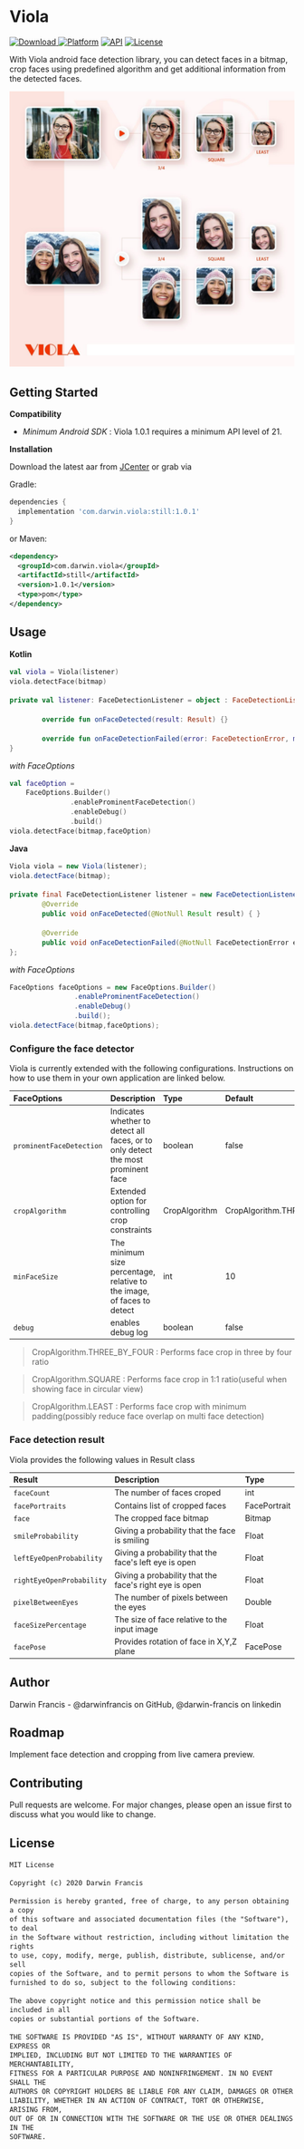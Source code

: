 # Viola
[ ![Download](https://api.bintray.com/packages/darwinfrancis/Viola/com.darwin.viola.still/images/download.svg) ](https://bintray.com/darwinfrancis/Viola/com.darwin.viola.still/_latestVersion)
[![Platform](https://img.shields.io/badge/platform-android-green.svg)](http://developer.android.com/index.html)
[![API](https://img.shields.io/badge/API-21+-brightgreen.svg?style=flat)](https://android-arsenal.com/api?level=15)
[![License](https://img.shields.io/badge/License-MIT-blue.svg?style=flat)](https://github.com/darwinfrancis/face-perception/blob/master/LICENSE.txt)


With Viola android face detection library, you can detect faces in a bitmap, crop faces using predefined algorithm and get additional information from the detected faces.

![ScreenShot](screenshot/screen_viola_1.jpg)

## Getting Started
**Compatibility**
 * *Minimum Android SDK* : Viola 1.0.1 requires a minimum API level of 21.

**Installation**

Download the latest aar from [JCenter](https://bintray.com/darwinfrancis/Viola/download_file?file_path=com%2Fdarwin%2Fviola%2Fstill%2F1.0.1%2Fstill-1.0.1.aar) or grab via

Gradle:
```gradle
dependencies {
  implementation 'com.darwin.viola:still:1.0.1'
}
```

or Maven:

```xml
<dependency>
  <groupId>com.darwin.viola</groupId>
  <artifactId>still</artifactId>
  <version>1.0.1</version>
  <type>pom</type>
</dependency>
```


## Usage
**Kotlin**
```kotlin
val viola = Viola(listener)
viola.detectFace(bitmap)

private val listener: FaceDetectionListener = object : FaceDetectionListener {

        override fun onFaceDetected(result: Result) {}

        override fun onFaceDetectionFailed(error: FaceDetectionError, message: String) {}
}
```
*with FaceOptions*
```kotlin
val faceOption =
    FaceOptions.Builder()
               .enableProminentFaceDetection()
               .enableDebug()
               .build()
viola.detectFace(bitmap,faceOption)
```


**Java**
```java
Viola viola = new Viola(listener);
viola.detectFace(bitmap);

private final FaceDetectionListener listener = new FaceDetectionListener() {
        @Override
        public void onFaceDetected(@NotNull Result result) { }

        @Override
        public void onFaceDetectionFailed(@NotNull FaceDetectionError error, @NotNull String message) { }
};
```
*with FaceOptions*
```java
FaceOptions faceOptions = new FaceOptions.Builder()
                .enableProminentFaceDetection()
                .enableDebug()
                .build();
viola.detectFace(bitmap,faceOptions);
```

### Configure the face detector
Viola is currently extended with the following configurations. Instructions on how to use them in your own application are linked below.

| FaceOptions | Description | Type | Default |
| :--- | :--- | :--- | :--- |
| `prominentFaceDetection` |  Indicates whether to detect all faces, or to only detect the most prominent face | boolean | false |
| `cropAlgorithm` |  Extended option for controlling crop constraints | CropAlgorithm | CropAlgorithm.THREE_BY_FOUR |
| `minFaceSize` |  The minimum size percentage, relative to the image, of faces to detect | int | 10 |
| `debug` |  enables debug log | boolean | false |

> CropAlgorithm.THREE_BY_FOUR : Performs face crop in three by four ratio

> CropAlgorithm.SQUARE        : Performs face crop in 1:1 ratio(useful when showing face in circular view)

> CropAlgorithm.LEAST         : Performs face crop with minimum padding(possibly reduce face overlap on multi face detection)

### Face detection result
Viola provides the following values in Result class

| Result | Description | Type |
| :--- | :--- | :--- |
| `faceCount` |  The number of faces croped | int |
| `facePortraits` |  Contains list of cropped faces | FacePortrait |
| `face` |  The cropped face bitmap  | Bitmap |
| `smileProbability` |  Giving a probability that the face is smiling  | Float |
| `leftEyeOpenProbability` |  Giving a probability that the face's left eye is open  | Float |
| `rightEyeOpenProbability` |  Giving a probability that the face's right eye is open  | Float |
| `pixelBetweenEyes` |  The number of pixels between the eyes  | Double |
| `faceSizePercentage` |  The size of face relative to the input image  | Float |
| `facePose` |  Provides rotation of face in X,Y,Z plane  | FacePose |

## Author
Darwin Francis - @darwinfrancis on GitHub, @darwin-francis on linkedin

## Roadmap
Implement face detection and cropping from live camera preview.

## Contributing
Pull requests are welcome. For major changes, please open an issue first to discuss what you would like to change.

License
-------

    MIT License

    Copyright (c) 2020 Darwin Francis

    Permission is hereby granted, free of charge, to any person obtaining a copy
    of this software and associated documentation files (the "Software"), to deal
    in the Software without restriction, including without limitation the rights
    to use, copy, modify, merge, publish, distribute, sublicense, and/or sell
    copies of the Software, and to permit persons to whom the Software is
    furnished to do so, subject to the following conditions:

    The above copyright notice and this permission notice shall be included in all
    copies or substantial portions of the Software.
    
    THE SOFTWARE IS PROVIDED "AS IS", WITHOUT WARRANTY OF ANY KIND, EXPRESS OR
    IMPLIED, INCLUDING BUT NOT LIMITED TO THE WARRANTIES OF MERCHANTABILITY,
    FITNESS FOR A PARTICULAR PURPOSE AND NONINFRINGEMENT. IN NO EVENT SHALL THE
    AUTHORS OR COPYRIGHT HOLDERS BE LIABLE FOR ANY CLAIM, DAMAGES OR OTHER
    LIABILITY, WHETHER IN AN ACTION OF CONTRACT, TORT OR OTHERWISE, ARISING FROM,
    OUT OF OR IN CONNECTION WITH THE SOFTWARE OR THE USE OR OTHER DEALINGS IN THE
    SOFTWARE.
    
    
    
